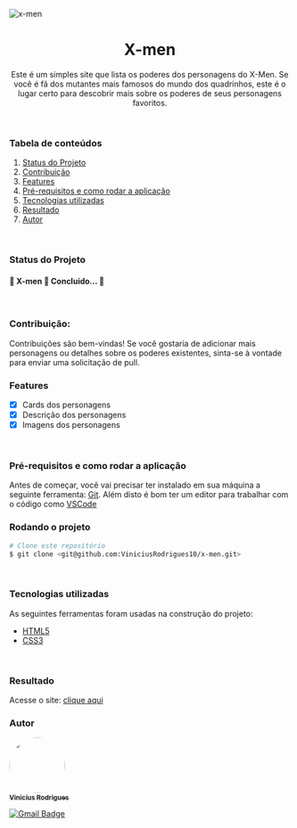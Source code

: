 ![x-men](https://github.com/ViniciusRodrigues10/x-men/assets/76957963/13dbb8ea-7c8d-4311-8fca-777b0e02e0f3)

<h1 align="center">X-men</h1>

<p align="center">Este é um simples site que lista os poderes dos personagens do X-Men. Se você é fã dos mutantes mais famosos do mundo dos quadrinhos, este é o lugar certo para descobrir mais sobre os poderes de seus personagens favoritos.</p>
<br/>

### Tabela de conteúdos
1. [Status do Projeto](#status-do-projeto)
2. [Contribuição](#contribuição)
3. [Features](#features)
4. [Pré-requisitos e como rodar a aplicação](#pré-requisitos-e-como-rodar-a-aplicação)
5. [Tecnologias utilizadas](#tecnologias-utilizadas)
6. [Resultado](#resultado)
7. [Autor](#autor)
<br/>

### Status do Projeto
<h4 align=""> 
	🚧  X-men 🚀 Concluido...  🚧
</h4>
<br/>

### Contribuição:
Contribuições são bem-vindas! Se você gostaria de adicionar mais personagens ou detalhes sobre os poderes existentes, sinta-se à vontade para enviar uma solicitação de pull.
<br/>

### Features
- [x] Cards dos personagens
- [x] Descrição dos personagens
- [x] Imagens dos personagens 
<br/>

### Pré-requisitos e como rodar a aplicação
Antes de começar, você vai precisar ter instalado em sua máquina a seguinte ferramenta:
[Git](https://git-scm.com). 
Além disto é bom ter um editor para trabalhar com o código como [VSCode](https://code.visualstudio.com/)
<br/>

### Rodando o projeto
```bash
# Clone este repositório
$ git clone <git@github.com:ViniciusRodrigues10/x-men.git>

```
<br/>

### Tecnologias utilizadas
As seguintes ferramentas foram usadas na construção do projeto:
- [HTML5](https://ebaconline.com.br/blog/o-que-e-html5-seo)
- [CSS3](https://www.lojadetemas.com.br/css3/#:~:text=CSS3%20%C3%A9%20a%20terceira%20mais,Temas%20loja%20Integrada%20e%20o)
<br/>

### Resultado
Acesse o site: [clique aqui](https://viniciusrodrigues10.github.io/x-men/)
<br/>

### Autor
<a href="https://www.linkedin.com/in/viniciusgonzagacavalcante/">
	<!-- <img src="https://avatars.githubusercontent.com/u/76957963?v=4" style="border-radius: 50%;" width="100px;" alt=""/> -->
	<img src="https://github.com/ViniciusRodrigues10/real-time-polls/assets/76957963/150fca30-7a34-46a6-826e-74b812fc4329" style="border-radius: 50%;" width="100px;" alt=""/>
<br />
	
<a href="https://www.linkedin.com/in/viniciusgonzagacavalcante/" title="vinicius-linkedin">
  <sub><b>Vinícius Rodrigues</b></sub>
</a>

[![Gmail Badge](https://img.shields.io/badge/-vinicius.gonzaga-c14438?style=flat-square&logo=Gmail&logoColor=white&link=mailto:tgmarinho@gmail.com)](mailto:vinicius.gonzaga@academico.ifpb.edu.br)
